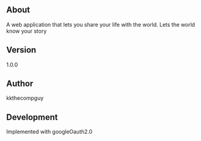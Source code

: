 ## About
A web application that lets you share your life with the world. Lets the world know your story

## Version
1.0.0

## Author 
kkthecompguy

## Development
Implemented with googleOauth2.0
